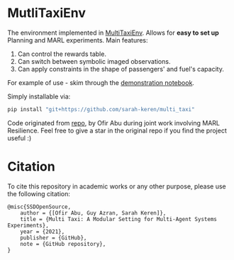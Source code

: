 # MutliTaxiEnv

The environment implemented in [MultiTaxiEnv](https://github.com/sarah-keren/multi_taxi/blob/main/MultiTaxiLabProject.pdf).
Allows for __easy to set up__ Planning and MARL experiments.
Main features:
1. Can control the rewards table.
2. Can switch between symbolic imaged observations.
3. Can apply constraints in the shape of passengers' and fuel's capacity.

For example of use - skim through the [demonstration notebook](https://github.com/sarah-keren/multi_taxi/blob/main/MultiTaxiEnvDemo.ipynb).

Simply installable via:
```bash
pip install "git+https://github.com/sarah-keren/multi_taxi"
```

Code originated from [repo](https://github.com/ofirAbu/MultiTaxiLib), by Ofir Abu during joint work involving MARL Resilience. Feel free to give a star in the original repo if you find the project useful :)

# Citation
To cite this repository in academic works or any other purpose, please use the following citation:
```
@misc{SSDOpenSource,
    author = {[Ofir Abu, Guy Azran, Sarah Keren]},
    title = {Multi Taxi: A Modular Setting for Multi-Agent Systems Experiments},
    year = {2021},
    publisher = {GitHub},
    note = {GitHub repository},
}
```
